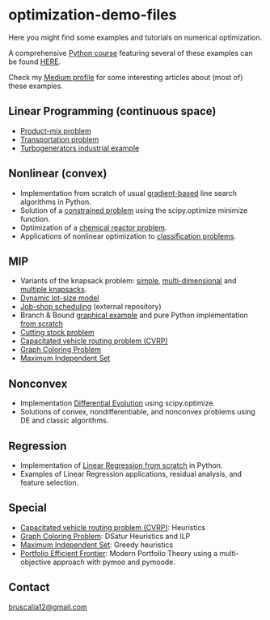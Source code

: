 # optimization-demo-files
Here you might find some examples and tutorials on numerical optimization.

A comprehensive [Python course](https://www.udemy.com/course/numerical-optimization-and-operations-research-in-python/?referralCode=FC93E35606AC78F1A8C5) featuring several of these examples can be found [HERE](https://www.udemy.com/course/numerical-optimization-and-operations-research-in-python/?referralCode=FC93E35606AC78F1A8C5).

Check my [Medium profile](https://medium.com/@bruscalia12) for some interesting articles about (most of) these examples.

## Linear Programming (continuous space)

- [Product-mix problem](./convex/linear/product_mix.ipynb)
- [Transportation problem](./convex/linear/transportation.ipynb)
- [Turbogenerators industrial example](./convex/linear/turbogenerators.ipynb)

## Nonlinear (convex)

- Implementation from scratch of usual [gradient-based](./convex/nonlinear/unconstrained.py) line search algorithms in Python.
- Solution of a [constrained problem](./convex/nonlinear/convex_problems.ipynb) using the scipy.optimize minimize function.
- Optimization of a [chemical reactor problem](./convex/nonlinear/example_xylene.ipynb).
- Applications of nonlinear optimization to [classification problems](./classification/logistic_regression.ipynb).

## MIP

- Variants of the knapsack problem: [simple](./mip/knapsack/notebooks/simple_knapsack.ipynb), [multi-dimensional](./mip/knapsack/notebooks/simple_knapsack.ipynb) and [multiple knapsacks](./mip/knapsack/notebooks/multiple_knapsacks.ipynb).
- [Dynamic lot-size model](./mip/dynamic_lot_size/notebooks/dynamic_lot_size.ipynb)
- [Job-shop scheduling](https://github.com/bruscalia/jobshop/blob/master/notebooks/mip_models.ipynb) (external repository)
- Branch & Bound [graphical example](./mip/branch_and_bound/graphical_example.ipynb) and pure Python implementation [from scratch](./mip/branch_and_bound/branch_and_bound.ipynb)
- [Cutting stock problem](./mip/cutting_stock/cutting_stock.ipynb)
- [Capacitated vehicle routing problem (CVRP)](./vrp/cvrp_mip.ipynb)
- [Graph Coloring Problem](./graph-coloring/gcol/ilp.py)
- [Maximum Independent Set](./graph-coloring/gcol/mis/ilp.py)

## Nonconvex

- Implementation [Differential Evolution](./nonconvex/de_scipy.ipynb) using scipy.optimize.
- Solutions of convex, nondifferentiable, and nonconvex problems using DE and classic algorithms.

## Regression

- Implementation of [Linear Regression from scratch](./regression/notebooks/linear_regression.ipynb) in Python.
- Examples of Linear Regression applications, residual analysis, and feature selection.

## Special

- [Capacitated vehicle routing problem (CVRP)](./vrp/cvrp_heur.ipynb): Heuristics
- [Graph Coloring Problem](./graph-coloring/gcol/dsatur.py): DSatur Heuristics and ILP
- [Maximum Independent Set](./graph-coloring/gcol/mis/greedy.py): Greedy heuristics
- [Portfolio Efficient Frontier](./portfolio-moo/portfolio.ipynb): Modern Portfolio Theory using a multi-objective approach with pymoo and pymoode.

## Contact
bruscalia12@gmail.com
